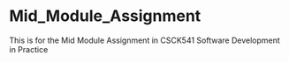 # Mid_Module_Assignment
This is for the Mid Module Assignment in CSCK541 Software Development in Practice
